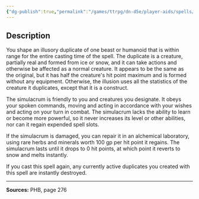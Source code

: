 ```yaml
---
{"dg-publish":true,"permalink":"/games/ttrpg/dn-d5e/player-aids/spells/level-7/simulacrum/","tags":["ttrpg/dnd/5e","verbal","somatic","material","spell"],"noteIcon":""}
---
```



## Description
You shape an illusory duplicate of one beast or humanoid that is within range for the entire casting time of the spell.
The duplicate is a creature, partially real and formed from ice or snow, and it can take actions and otherwise be affected as a normal creature.
It appears to be the same as the original, but it has half the creature's hit point maximum and is formed without any equipment.
Otherwise, the illusion uses all the statistics of the creature it duplicates, except that it is a construct.

The simulacrum is friendly to you and creatures you designate.
It obeys your spoken commands, moving and acting in accordance with your wishes and acting on your turn in combat.
The simulacrum lacks the ability to learn or become more powerful, so it never increases its level or other abilities, nor can it regain expended spell slots.

If the simulacrum is damaged, you can repair it in an alchemical laboratory, using rare herbs and minerals worth 100 gp per hit point it regains.
The simulacrum lasts until it drops to 0 hit points, at which point it reverts to snow and melts instantly.

If you cast this spell again, any currently active duplicates you created with this spell are instantly destroyed.

---

**Sources:** PHB, page 276
